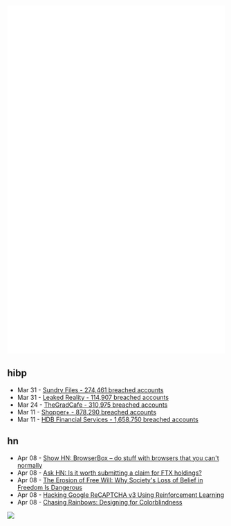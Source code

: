 ![Metrics](https://raw.githubusercontent.com/phixion/phixion/master/metrics.svg)

## hibp

<!--
for https://github.com/phixion/phixion/blob/main/.github/workflows/feeds.yml
-->
<!--START_SECTION:haveibeenpwnd-->
- Mar 31 - [Sundry Files - 274,461 breached accounts](https://haveibeenpwned.com/PwnedWebsites#SundryFiles)
- Mar 31 - [Leaked Reality - 114,907 breached accounts](https://haveibeenpwned.com/PwnedWebsites#LeakedReality)
- Mar 24 - [TheGradCafe - 310,975 breached accounts](https://haveibeenpwned.com/PwnedWebsites#TheGradCafe)
- Mar 11 - [Shopper+ - 878,290 breached accounts](https://haveibeenpwned.com/PwnedWebsites#ShopperPlus)
- Mar 11 - [HDB Financial Services - 1,658,750 breached accounts](https://haveibeenpwned.com/PwnedWebsites#HDBFinancialServices)
<!--END_SECTION:haveibeenpwnd-->

## hn

<!--
for https://github.com/phixion/phixion/blob/main/.github/workflows/feeds.yml
-->
<!--START_SECTION:hn-->
- Apr 08 - [Show HN: BrowserBox – do stuff with browsers that you can&#x27;t normally](https://github.com/dosyago/BrowserBox)
- Apr 08 - [Ask HN: Is it worth submitting a claim for FTX holdings?](https://news.ycombinator.com/item?id=35490158)
- Apr 08 - [The Erosion of Free Will: Why Society&#x27;s Loss of Belief in Freedom Is Dangerous](https://read.lukeburgis.com/p/the-erosion-of-free-will-why-societys)
- Apr 08 - [Hacking Google ReCAPTCHA v3 Using Reinforcement Learning](https://arxiv.org/abs/1903.01003)
- Apr 08 - [Chasing Rainbows: Designing for Colorblindness](https://www.theverge.com/23650428/colorblindness-design-ui-accessibility-wordle)
<!--END_SECTION:hn-->

<!--
for https://yhype.me
-->
![](https://hit.yhype.me/github/profile?user_id=13013670)
